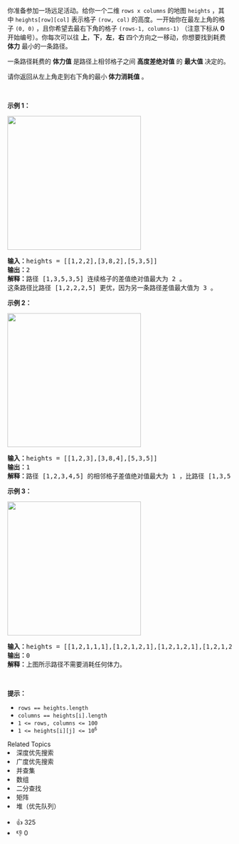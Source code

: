 <p>你准备参加一场远足活动。给你一个二维&nbsp;<code>rows x columns</code>&nbsp;的地图&nbsp;<code>heights</code>&nbsp;，其中&nbsp;<code>heights[row][col]</code>&nbsp;表示格子&nbsp;<code>(row, col)</code>&nbsp;的高度。一开始你在最左上角的格子&nbsp;<code>(0, 0)</code>&nbsp;，且你希望去最右下角的格子&nbsp;<code>(rows-1, columns-1)</code>&nbsp;（注意下标从 <strong>0</strong> 开始编号）。你每次可以往 <strong>上</strong>，<strong>下</strong>，<strong>左</strong>，<strong>右</strong>&nbsp;四个方向之一移动，你想要找到耗费 <strong>体力</strong> 最小的一条路径。</p>

<p>一条路径耗费的 <strong>体力值</strong>&nbsp;是路径上相邻格子之间 <strong>高度差绝对值</strong>&nbsp;的 <strong>最大值</strong>&nbsp;决定的。</p>

<p>请你返回从左上角走到右下角的最小<strong>&nbsp;体力消耗值</strong>&nbsp;。</p>

<p>&nbsp;</p>

<p><strong>示例 1：</strong></p>

<p><img alt="" src="https://assets.leetcode-cn.com/aliyun-lc-upload/uploads/2020/10/25/ex1.png" style="width: 300px; height: 300px;" /></p>

<pre>
<b>输入：</b>heights = [[1,2,2],[3,8,2],[5,3,5]]
<b>输出：</b>2
<b>解释：</b>路径 [1,3,5,3,5] 连续格子的差值绝对值最大为 2 。
这条路径比路径 [1,2,2,2,5] 更优，因为另一条路径差值最大值为 3 。
</pre>

<p><strong>示例 2：</strong></p>

<p><img alt="" src="https://assets.leetcode-cn.com/aliyun-lc-upload/uploads/2020/10/25/ex2.png" style="width: 300px; height: 300px;" /></p>

<pre>
<b>输入：</b>heights = [[1,2,3],[3,8,4],[5,3,5]]
<b>输出：</b>1
<b>解释：</b>路径 [1,2,3,4,5] 的相邻格子差值绝对值最大为 1 ，比路径 [1,3,5,3,5] 更优。
</pre>

<p><strong>示例 3：</strong></p> 
<img alt="" src="https://assets.leetcode-cn.com/aliyun-lc-upload/uploads/2020/10/25/ex3.png" style="width: 300px; height: 300px;" /> 
<pre>
<b>输入：</b>heights = [[1,2,1,1,1],[1,2,1,2,1],[1,2,1,2,1],[1,2,1,2,1],[1,1,1,2,1]]
<b>输出：</b>0
<b>解释：</b>上图所示路径不需要消耗任何体力。
</pre>

<p>&nbsp;</p>

<p><strong>提示：</strong></p>

<ul> 
 <li><code>rows == heights.length</code></li> 
 <li><code>columns == heights[i].length</code></li> 
 <li><code>1 &lt;= rows, columns &lt;= 100</code></li> 
 <li><code>1 &lt;= heights[i][j] &lt;= 10<sup>6</sup></code></li> 
</ul>

<div><div>Related Topics</div><div><li>深度优先搜索</li><li>广度优先搜索</li><li>并查集</li><li>数组</li><li>二分查找</li><li>矩阵</li><li>堆（优先队列）</li></div></div><br><div><li>👍 325</li><li>👎 0</li></div>